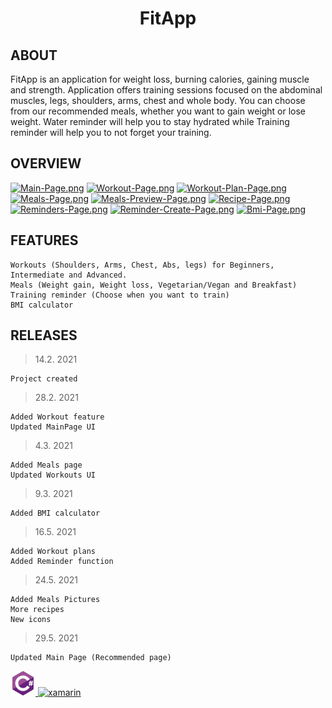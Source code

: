 <h1 align = "center"> FitApp </h1>

## ABOUT
FitApp is an application for weight loss, burning calories, gaining muscle and strength. Application offers training sessions focused on the abdominal muscles, legs, shoulders, arms, chest and whole body. You can choose from our recommended meals, whether you want to gain weight or lose weight. Water reminder will help you to stay hydrated while Training reminder will help you to not forget your training.


## OVERVIEW

[![Main-Page.png](https://i.postimg.cc/nzywf9mQ/Main-Page.png)](https://postimg.cc/ftvvxLBw)
[![Workout-Page.png](https://i.postimg.cc/W37LSfrV/Workout-Page.png)](https://postimg.cc/sQ1NgmwH)
[![Workout-Plan-Page.png](https://i.postimg.cc/FHS6DB56/Workout-Plan-Page.png)](https://postimg.cc/TKRQPQPj)
[![Meals-Page.png](https://i.postimg.cc/zBGRX4q2/Meals-Page.png)](https://postimg.cc/nsNL3Rjq)
[![Meals-Preview-Page.png](https://i.postimg.cc/Dz2t0PHY/Meals-Preview-Page.png)](https://postimg.cc/NKzNPmg1)
[![Recipe-Page.png](https://i.postimg.cc/J4kHnNW8/Recipe-Page.png)](https://postimg.cc/mtTgpFDp)
[![Reminders-Page.png](https://i.postimg.cc/d1ZZyrTG/Reminders-Page.png)](https://postimg.cc/5Y1tcHgt)
[![Reminder-Create-Page.png](https://i.postimg.cc/hP3RrsjM/Reminder-Create-Page.png)](https://postimg.cc/hfxY49V7)
[![Bmi-Page.png](https://i.postimg.cc/L65rnPTP/Bmi-Page.png)](https://postimg.cc/ppN0Sp3V)

## FEATURES
```
Workouts (Shoulders, Arms, Chest, Abs, legs) for Beginners, Intermediate and Advanced.
Meals (Weight gain, Weight loss, Vegetarian/Vegan and Breakfast)
Training reminder (Choose when you want to train)
BMI calculator
```
## RELEASES
> 14.2. 2021
```
Project created
```
>28.2. 2021
```
Added Workout feature
Updated MainPage UI
```
>4.3. 2021
```
Added Meals page
Updated Workouts UI
```
>9.3. 2021
```
Added BMI calculator
```
>16.5. 2021
```
Added Workout plans
Added Reminder function
```
>24.5. 2021
```
Added Meals Pictures
More recipes
New icons
```
>29.5. 2021
```
Updated Main Page (Recommended page)
```










 <a href="https://www.w3schools.com/cs/" target="_blank"> <img src="https://raw.githubusercontent.com/devicons/devicon/master/icons/csharp/csharp-original.svg" alt="csharp" width="40" height="40"/> </a> <a href="https://www.w3schools.com/css/" target="_blank"> <a href="https://dotnet.microsoft.com/apps/xamarin" target="_blank"> <img src="https://raw.githubusercontent.com/detain/svg-logos/780f25886640cef088af994181646db2f6b1a3f8/svg/xamarin.svg" alt="xamarin" width="40" height="40"/>
